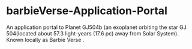 # barbieVerse-Application-Portal
An application portal to Planet GJ504b (an exoplanet orbiting the star GJ 504(located about 57.3 light-years (17.6 pc) away from Solar System). Known locally as  Barbie Verse . 
